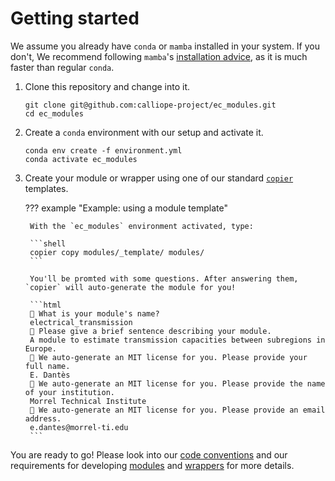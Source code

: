 # Getting started

We assume you already have `conda` or `mamba` installed in your system.
If you don't, We recommend following `mamba`'s [installation advice](https://github.com/mamba-org/mamba), as it is much faster than regular `conda`.

1. Clone this repository and change into it.

    ```shell
    git clone git@github.com:calliope-project/ec_modules.git
    cd ec_modules
    ```

2. Create a `conda` environment with our setup and activate it.

    ```shell
    conda env create -f environment.yml
    conda activate ec_modules
    ```

3. Create your module or wrapper using one of our standard [`copier`](https://github.com/copier-org/copier) templates.

    ??? example "Example: using a module template"

        With the `ec_modules` environment activated, type:

        ```shell
        copier copy modules/_template/ modules/
        ```

        You'll be promted with some questions. After answering them, `copier` will auto-generate the module for you!

        ```html
        🎤 What is your module's name?
        electrical_transmission
        🎤 Please give a brief sentence describing your module.
        A module to estimate transmission capacities between subregions in Europe.
        🎤 We auto-generate an MIT license for you. Please provide your full name.
        E. Dantès
        🎤 We auto-generate an MIT license for you. Please provide the name of your institution.
        Morrel Technical Institute
        🎤 We auto-generate an MIT license for you. Please provide an email address.
        e.dantes@morrel-ti.edu
        ```

You are ready to go!
Please look into our [code conventions](conventions.md#code-conventions) and our requirements for developing [modules](modules.md) and [wrappers](wrappers.md) for more details.

